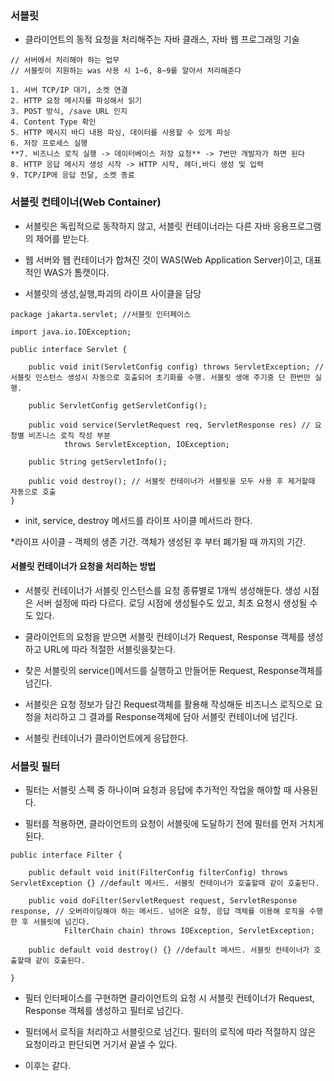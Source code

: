 ### 서블릿

* 클라이언트의 동적 요청을 처리해주는 자바 클래스, 자바 웹 프로그래밍 기술

```
// 서버에서 처리해야 하는 업무
// 서블릿이 지원하는 was 사용 시 1~6, 8~9를 알아서 처리해준다

1. 서버 TCP/IP 대기, 소켓 연결
2. HTTP 요청 메시지를 파싱해서 읽기
3. POST 방식, /save URL 인지
4. Content Type 확인
5. HTTP 메시지 바디 내용 파싱, 데이터를 사용할 수 있게 파싱
6. 저장 프로세스 실행
**7. 비즈니스 로직 실행 -> 데이터베이스 저장 요청** -> 7번만 개발자가 하면 된다
8. HTTP 응답 메시지 생성 시작 -> HTTP 시작, 헤더,바디 생성 및 입력
9. TCP/IP에 응답 전달, 소켓 종료
```


### 서블릿 컨테이너(Web Container)

* 서블릿은 독립적으로 동작하지 않고, 서블릿 컨테이너라는 다른 자바 응용프로그램의 제어를 받는다.
 
* 웹 서버와 웹 컨테이너가 합쳐진 것이 WAS(Web Application Server)이고, 대표적인 WAS가 톰캣이다. 
 
* 서블릿의 생성,실행,파괴의 라이프 사이클을 담당
```
package jakarta.servlet; //서블릿 인터페이스

import java.io.IOException;

public interface Servlet {

    public void init(ServletConfig config) throws ServletException; //서블릿 인스턴스 생성시 자동으로 호출되어 초기화를 수행. 서블릿 생애 주기중 단 한번만 실행. 

    public ServletConfig getServletConfig();

    public void service(ServletRequest req, ServletResponse res) // 요청별 비즈니스 로직 작성 부분
            throws ServletException, IOException;

    public String getServletInfo();

    public void destroy(); // 서블릿 컨테이너가 서블릿을 모두 사용 후 제거할때 자동으로 호출
}
```
* init, service, destroy 메서드를 라이프 사이클 메서드라 한다.

*라이프 사이클 - 객체의 생존 기간. 객체가 생성된 후 부터 폐기될 때 까지의 기간.


#### 서블릿 컨테이너가 요청을 처리하는 방법

* 서블릿 컨테이너가 서블릿 인스턴스를 요청 종류별로 1개씩 생성해둔다. 생성 시점은 서버 설정에 따라 다르다. 로딩 시점에 생성될수도 있고, 최초 요청시 생성될 수도 있다.

* 클라이언트의 요청을 받으면 서블릿 컨테이너가 Request, Response 객체를 생성하고 URL에 따라 적절한 서블릿을찾는다.

* 찾은 서블릿의 service()메서드를 실행하고 만들어둔 Request, Response객체를 넘긴다.

* 서블릿은 요청 정보가 담긴 Request객체를 활용해 작성해둔 비즈니스 로직으로 요청을 처리하고 그 결과를 Response객체에 담아 서블릿 컨테이너에 넘긴다.

* 서블릿 컨테이너가 클라이언트에게 응답한다.


### 서블릿 필터

* 필터는 서블릿 스펙 중 하나이며 요청과 응답에 추가적인 작업을 해야할 때 사용된다. 
 
* 필터를 적용하면, 클라이언트의 요청이 서블릿에 도달하기 전에 필터를 먼저 거치게된다.

```
public interface Filter {

    public default void init(FilterConfig filterConfig) throws ServletException {} //default 메서드. 서블릿 컨테이너가 호출할때 같이 호출된다.

    public void doFilter(ServletRequest request, ServletResponse response, // 오버라이딩해야 하는 메서드. 넘어온 요청, 응답 객체를 이용해 로직을 수행한 후 서블릿에 넘긴다. 
            FilterChain chain) throws IOException, ServletException;

    public default void destroy() {} //default 메서드. 서블릿 컨테이너가 호출할때 같이 호출된다.

}
```
* 필터 인터페이스를 구현하면 클라이언트의 요청 시 서블릿 컨테이너가 Request, Response 객체를 생성하고 필터로 넘긴다. 

* 필터에서 로직을 처리하고 서블릿으로 넘긴다. 필터의 로직에 따라 적절하지 않은 요청이라고 판단되면 거기서 끝낼 수 있다. 
 
* 이후는 같다.
